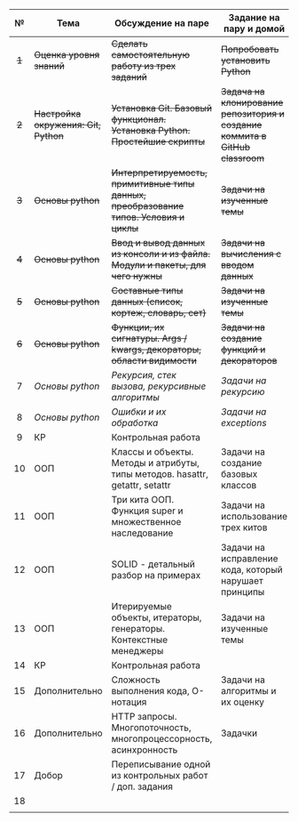
|   №   | Тема                                 | Обсуждение на паре                                                                     | Задание на пару и домой                                                      |
| :---: | ------------------------------------ | -------------------------------------------------------------------------------------- | ---------------------------------------------------------------------------- |
| ~~1~~ | ~~Оценка уровня знаний~~             | ~~Сделать самостоятельную работу из трех заданий~~                                     | ~~Попробовать установить Python~~                                            |
| ~~2~~ | ~~Настройка окружения: Git, Python~~ | ~~Установка Git. Базовый функционал.<br>Установка Python. Простейшие скрипты~~         | ~~Задача на клонирование репозитория и создание коммита в GitHub classroom~~ |
| ~~3~~ | ~~Основы python~~                    | ~~Интерпретируемость, примитивные типы данных, преобразование типов. Условия и циклы~~ | ~~Задачи на изученные темы~~                                                 |
| ~~4~~ | ~~Основы python~~                    | ~~Ввод и вывод данных из консоли и из файла. Модули и пакеты, для чего нужны~~         | ~~Задачи на вычисления с вводом данных~~                                     |
| ~~5~~ | ~~Основы python~~                    | ~~Составные типы данных (список, кортеж, словарь, сет)~~                               | ~~Задачи на изученные темы~~                                                 |
| ~~6~~ | ~~Основы python~~                    | ~~Функции, их сигнатуры. Args / kwargs, декораторы, области видимости~~                | ~~Задачи на создание функций и декораторов~~                                 |
|   7   | *Основы python*                      | *Рекурсия, стек вызова, рекурсивные алгоритмы*                                         | *Задачи на рекурсию*                                                         |
|   8   | *Основы python*                      | *Ошибки и их обработка*                                                                | *Задачи на exceptions*                                                       |
|   9   | КР                                   | Контрольная работа                                                                     |                                                                              |
|  10   | ООП                                  | Классы и объекты. Методы и атрибуты, типы методов. hasattr, getattr, setattr           | Задачи на создание базовых классов                                           |
|  11   | ООП                                  | Три кита ООП. Функция super и множественное наследование                               | Задачи на использование трех китов                                           |
|  12   | ООП                                  | SOLID - детальный разбор на примерах                                                   | Задачи на исправление кода, который нарушает принципы                        |
|  13   | ООП                                  | Итерируемые объекты, итераторы, генераторы. Контекстные менеджеры                      | Задачи на изученные темы                                                     |
|  14   | КР                                   | Контрольная работа                                                                     |                                                                              |
|  15   | Дополнительно                        | Сложность выполнения кода, O-нотация                                                   | Задачи на алгоритмы и их оценку                                              |
|  16   | Дополнительно                        | HTTP запросы. Многопоточность, многопроцессорность, асинхронность                      | Задачки                                                                      |
|  17   | Добор                                | Переписывание одной из контрольных работ / доп. задания                                |                                                                              |
|  18   |                                      |                                                                                        |                                                                              |
|       |                                      |                                                                                        |                                                                              |

